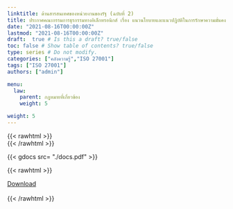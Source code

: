 ```yaml
---
linktitle: ด้านสารสนเทศของหน่วยงานของรัฐ (ฉบับที่ 2)
title: ประกาศคณะกรรมการธุรกรรมทางอิเล็กทรอนิกส์ เรื่อง แนวนโยบายและแนวปฏิบัติในการรักษาความมั่นคงปลอดภัยด้านสารสนเทศของหน่วยงานของรัฐ (ฉบับที่ 2) พ.ศ. 2556
date: "2021-08-16T00:00:00Z"
lastmod: "2021-08-16T00:00:00Z"
draft:  true # Is this a draft? true/false
toc: false # Show table of contents? true/false
type: series # Do not modify.
categories: ["คลังความรู้","ISO 27001"]
tags: ["ISO 27001"]
authors: ["admin"]

menu:
  law:
    parent: กฎหมายที่เกี่ยวข้อง
    weight: 5

weight: 5
---
```


{{< rawhtml >}}
<br>
{{< /rawhtml >}}

{{< gdocs src= "./docs.pdf" >}}

{{< rawhtml >}}
<br>


<div class="article-tags">
<a class="badge badge-danger" href="./docs.pdf" target="_blank" id="download_files_new">Download</a>

</div>
 <br>
{{< /rawhtml >}}


